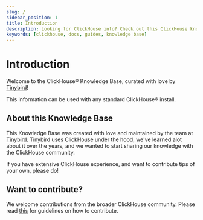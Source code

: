 ```yaml
---
slug: /
sidebar_position: 1
title: Introduction
description: Looking for ClickHouse info? Check out this ClickHouse knowledge base, full of ClickHouse tips you won't find in the official docs.
keywords: [clickhouse, docs, guides, knowledge base]
---
```



# Introduction

Welcome to the ClickHouse® Knowledge Base, curated with love by [Tinybird](https://tinybird.co)! 

This information can be used with any standard ClickHouse® install.

## About this Knowledge Base
This Knowledge Base was created with love and maintained by the team at [Tinybird](https://www.tinybird.co). Tinybird uses ClickHouse under the hood, we've learned alot about it over the years, and we wanted to start sharing our knowledge with the ClickHouse community.

If you have extensive ClickHouse experience, and want to contribute tips of your own, please do!

## Want to contribute?

We welcome contributions from the broader ClickHouse community. Please read [this](https://github.com/tinybirdco/clickhouse_knowledge_base/blob/main/CONTRIBUTING.md) for guidelines on how to contribute.
